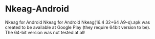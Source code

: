 # Nkeag-Android
Nkeag for Android
Nkeag for Android Nkeag(16.4 32+64 A9-q).apk was created to be available at Google Play (they require 64bit version to be). The 64-bit version was not tested at all!
